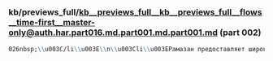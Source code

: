 ### kb/previews_full/kb__previews_full__kb__previews_full__flows__time-first__master-only@auth.har.part016.md.part001.md.part001.md (part 002)

```md
026nbsp;\\u003C/li\\u003E\\n\\u003Cli\\u003EРамазан предоставляет широкий спектр усл
```

```
